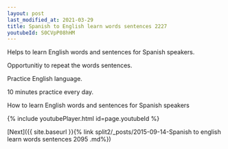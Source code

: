 ```yaml
---
layout: post
last_modified_at: 2021-03-29
title: Spanish to English learn words sentences 2227 
youtubeId: S0CVpP08hHM
---
```

 
 
Helps to learn English words and sentences for Spanish speakers.

Opportunitiy to repeat the words sentences. 

Practice English language. 
 
10 minutes practice every day. 
 
How to learn English words and sentences for Spanish speakers 
 
{% include youtubePlayer.html id=page.youtubeId %}
 
 
[Next]({{ site.baseurl }}{% link  split2/_posts/2015-09-14-Spanish to english learn words sentences 2095 .md%})
 

